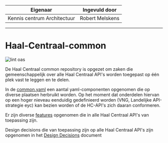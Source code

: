 | Eigenaar | Ingevuld door |
| --- | --- |
| Kennis centrum Architectuur | Robert Melskens |
<hr/>

# Haal-Centraal-common

![lint oas](https://github.com/VNG-Realisatie/Haal-Centraal-Common/workflows/lint-oas/badge.svg)

De Haal Centraal common repository is opgezet om zaken die gemeenschappelijk over alle Haal Centraal API's worden toegepast op één plek vast te leggen en te delen. 

In de [common.yaml](./api-specificatie/common.yaml) een aantal yaml-componenten opgenomen die op diverse plaatsen herbruikt worden. Op het moment dat onderdelen hiervan op een hoger nieveau eenduidig gedefinieerd worden (VNG, Landelijke API-strategie eyc) kan bezien worden of de HC-API's zich daaran conformeren.

Er zijn diverse [features](./features) opgenomen die in alle Haal Centraal API's van toepassing zijn. 

Design decisions die van toepassing zijn op alle Haal Centraal API's zijn opgenomen in het [Design Decisions](./docs/design_decisions.md) document

